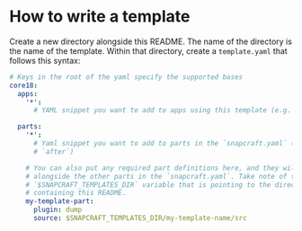 # How to write a template

Create a new directory alongside this README. The name of the directory is the
name of the template. Within that directory, create a `template.yaml` that
follows this syntax:

```yaml
# Keys in the root of the yaml specify the supported bases
core18:
  apps:
    '*':
      # YAML snippet you want to add to apps using this template (e.g. `plugs`)

  parts:
    '*':
      # Yaml snippet you want to add to parts in the `snapcraft.yaml` (e.g.
      # `after`)

    # You can also put any required part definitions here, and they will be put
    # alongside the other parts in the `snapcraft.yaml`. Take note of the
    # `$SNAPCRAFT_TEMPLATES_DIR` variable that is pointing to the directory
    # containing this README.
    my-template-part:
      plugin: dump
      source: $SNAPCRAFT_TEMPLATES_DIR/my-template-name/src
  ```
